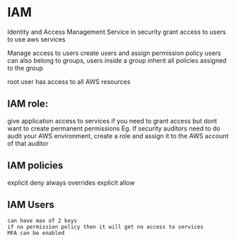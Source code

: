 # IAM

Identity and Access Management
Service in security 
grant access to users to use aws services

Manage access to users
create users and assign permission policy
users can also belong to groups, users inside a group inherit all policies assigned to the group

root user has access to all AWS resources


## IAM role:
  give application access to services
  if you need to grant access but dont want to create permanent permissions
  Eg. If security auditors need to do audit your AWS environment,
  create a role and assign it to the AWS account of that auditor
  
## IAM policies
  explicit deny always overrides explicit allow
  
## IAM Users
    can have max of 2 keys
    if no permission policy then it will get no access to services
    MFA can be enabled
  

    

